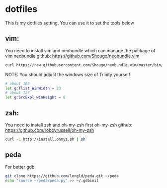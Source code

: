dotfiles
========
This is my dotfiles setting.
You can use it to set the tools below

## vim:
You need to install vim and neobundle which can manage the package of vim
neobundle github: https://github.com/Shougo/neobundle.vim
```bash
curl https://raw.githubusercontent.com/Shougo/neobundle.vim/master/bin/install.sh | sh
```
NOTE:
You should adjust the windows size of Trinity yourself
```bash
# about 103
let g:Tlist_WinWidth = 23
# about 127
let g:SrcExpl_winHeight = 8
```

## zsh:
You need to install zsh and oh-my-zsh first
oh-my-zsh github: https://github.com/robbyrussell/oh-my-zsh
```bash
curl -L http://install.ohmyz.sh | sh
```

## peda
For better gdb
```bash
git clone https://github.com/longld/peda.git ~/peda
echo "source ~/peda/peda.py" >> ~/.gdbinit
```
